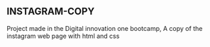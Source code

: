 ## INSTAGRAM-COPY
Project made in the Digital innovation one bootcamp, 
A copy of the instagram web page with html and css
